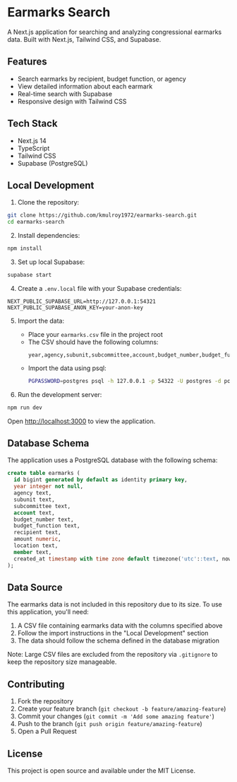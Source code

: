 # Earmarks Search

A Next.js application for searching and analyzing congressional earmarks data. Built with Next.js, Tailwind CSS, and Supabase.

## Features

- Search earmarks by recipient, budget function, or agency
- View detailed information about each earmark
- Real-time search with Supabase
- Responsive design with Tailwind CSS

## Tech Stack

- Next.js 14
- TypeScript
- Tailwind CSS
- Supabase (PostgreSQL)

## Local Development

1. Clone the repository:
```bash
git clone https://github.com/kmulroy1972/earmarks-search.git
cd earmarks-search
```

2. Install dependencies:
```bash
npm install
```

3. Set up local Supabase:
```bash
supabase start
```

4. Create a `.env.local` file with your Supabase credentials:
```
NEXT_PUBLIC_SUPABASE_URL=http://127.0.0.1:54321
NEXT_PUBLIC_SUPABASE_ANON_KEY=your-anon-key
```

5. Import the data:
   - Place your `earmarks.csv` file in the project root
   - The CSV should have the following columns:
     ```
     year,agency,subunit,subcommittee,account,budget_number,budget_function,recipient,amount,location,member
     ```
   - Import the data using psql:
     ```bash
     PGPASSWORD=postgres psql -h 127.0.0.1 -p 54322 -U postgres -d postgres -c "\copy earmarks(year,agency,subunit,subcommittee,account,budget_number,budget_function,recipient,amount,location,member) from 'earmarks.csv' with csv header;"
     ```

6. Run the development server:
```bash
npm run dev
```

Open [http://localhost:3000](http://localhost:3000) to view the application.

## Database Schema

The application uses a PostgreSQL database with the following schema:

```sql
create table earmarks (
  id bigint generated by default as identity primary key,
  year integer not null,
  agency text,
  subunit text,
  subcommittee text,
  account text,
  budget_number text,
  budget_function text,
  recipient text,
  amount numeric,
  location text,
  member text,
  created_at timestamp with time zone default timezone('utc'::text, now()) not null
);
```

## Data Source

The earmarks data is not included in this repository due to its size. To use this application, you'll need:
1. A CSV file containing earmarks data with the columns specified above
2. Follow the import instructions in the "Local Development" section
3. The data should follow the schema defined in the database migration

Note: Large CSV files are excluded from the repository via `.gitignore` to keep the repository size manageable.

## Contributing

1. Fork the repository
2. Create your feature branch (`git checkout -b feature/amazing-feature`)
3. Commit your changes (`git commit -m 'Add some amazing feature'`)
4. Push to the branch (`git push origin feature/amazing-feature`)
5. Open a Pull Request

## License

This project is open source and available under the MIT License.
